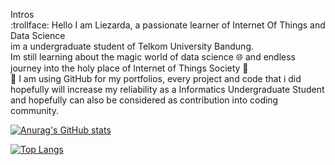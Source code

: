 Intros  
:trollface: 
    Hello I am Liezarda, a passionate learner of Internet Of Things and Data Science  
    im a undergraduate student of Telkom University Bandung.  
    Im still learning about the magic world of data science :globe_with_meridians: and endless journey into the holy place of Internet of Things Society :sparkler:  
🔭 I am using GitHub for my portfolios, every project and code that i did hopefully will increase my reliability as a Informatics Undergraduate Student and hopefully can also be considered as contribution into coding community.  

[![Anurag's GitHub stats](https://github-readme-stats.vercel.app/api?username=liezliez&theme=synthwave)](https://github.com/anuraghazra/github-readme-stats)

[![Top Langs](https://github-readme-stats.vercel.app/api/top-langs/?username=liezliez&layout=compact)](https://github.com/anuraghazra/github-readme-stats)
<!---
liezliez/liezliez is a ✨ special ✨ repository because its `README.md` (this file) appears on your GitHub profile.
You can click the Preview link to take a look at your changes.
--->
